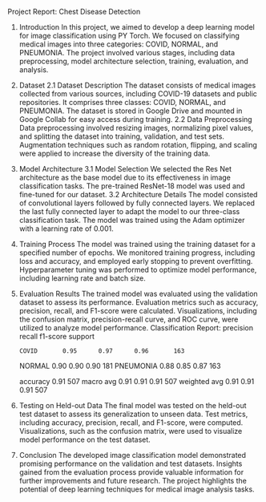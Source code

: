 Project Report: Chest Disease Detection 
1. Introduction
In this project, we aimed to develop a deep learning model for image classification using PY Torch. We focused on classifying medical images into three categories: COVID, NORMAL, and PNEUMONIA. The project involved various stages, including data preprocessing, model architecture selection, training, evaluation, and analysis.

2. Dataset
2.1 Dataset Description
The dataset consists of medical images collected from various sources, including COVID-19 datasets and public repositories.
It comprises three classes: COVID, NORMAL, and PNEUMONIA.
The dataset is stored in Google Drive and mounted in Google Collab for easy access during training.
2.2 Data Preprocessing
Data preprocessing involved resizing images, normalizing pixel values, and splitting the dataset into training, validation, and test sets.
Augmentation techniques such as random rotation, flipping, and scaling were applied to increase the diversity of the training data.
3. Model Architecture
3.1 Model Selection
We selected the Res Net architecture as the base model due to its effectiveness in image classification tasks.
The pre-trained ResNet-18 model was used and fine-tuned for our dataset.
3.2 Architecture Details
The model consisted of convolutional layers followed by fully connected layers.
We replaced the last fully connected layer to adapt the model to our three-class classification task.
The model was trained using the Adam optimizer with a learning rate of 0.001.
 
4. Training Process
The model was trained using the training dataset for a specified number of epochs.
We monitored training progress, including loss and accuracy, and employed early stopping to prevent overfitting.
Hyperparameter tuning was performed to optimize model performance, including learning rate and batch size.
 
5. Evaluation Results
The trained model was evaluated using the validation dataset to assess its performance.
Evaluation metrics such as accuracy, precision, recall, and F1-score were calculated.
Visualizations, including the confusion matrix, precision-recall curve, and ROC curve, were utilized to analyze model performance.
Classification Report:
              precision    recall  f1-score   support

       COVID       0.95      0.97      0.96       163
      NORMAL       0.90      0.90      0.90       181
   PNEUMONIA       0.88      0.85      0.87       163

    accuracy                           0.91       507
   macro avg       0.91      0.91      0.91       507
weighted avg       0.91      0.91      0.91       507
6. Testing on Held-out Data
The final model was tested on the held-out test dataset to assess its generalization to unseen data.
Test metrics, including accuracy, precision, recall, and F1-score, were computed.
Visualizations, such as the confusion matrix, were used to visualize model performance on the test dataset.
7. Conclusion
The developed image classification model demonstrated promising performance on the validation and test datasets.
Insights gained from the evaluation process provide valuable information for further improvements and future research.
The project highlights the potential of deep learning techniques for medical image analysis tasks.

 
